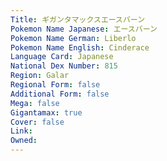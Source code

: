 ```yaml
---
﻿Title: ギガンタマックスエースバーン
Pokemon Name Japanese: エースバーン
Pokemon Name German: Liberlo
Pokemon Name English: Cinderace
Language Card: Japanese
National Dex Number: 815
Region: Galar
Regional Form: false
Additional Form: false
Mega: false
Gigantamax: true
Cover: false
Link: 
Owned: 
---
```

